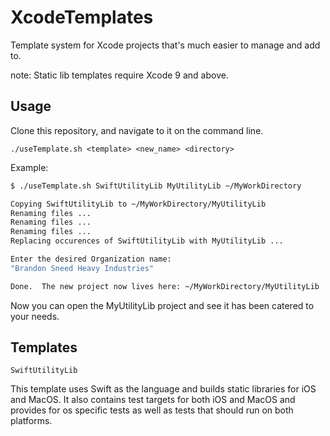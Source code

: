 # XcodeTemplates
Template system for Xcode projects that's much easier to manage and add to.

note: Static lib templates require Xcode 9 and above.

Usage
-----

Clone this repository, and navigate to it on the command line.

`./useTemplate.sh <template> <new_name> <directory>`
  
Example:

```bash
$ ./useTemplate.sh SwiftUtilityLib MyUtilityLib ~/MyWorkDirectory

Copying SwiftUtilityLib to ~/MyWorkDirectory/MyUtilityLib
Renaming files ...
Renaming files ...
Renaming files ...
Replacing occurences of SwiftUtilityLib with MyUtilityLib ...

Enter the desired Organization name:
"Brandon Sneed Heavy Industries"

Done.  The new project now lives here: ~/MyWorkDirectory/MyUtilityLib

```

Now you can open the MyUtilityLib project and see it has been catered to your needs.


Templates
---------

`SwiftUtilityLib`

This template uses Swift as the language and builds static libraries for iOS and MacOS.  It also contains test targets for both iOS and MacOS and provides for os specific tests as well as tests that should run on both platforms.



